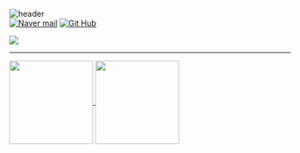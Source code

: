 ![header](https://capsule-render.vercel.app/api?type=waving&color=timeGradient&text=H.U&fontSize=40&fontColor=D8D8D8&fontAlign=15&fontAlignY=55&animation=fadeIn)
<br> [![Naver mail](https://img.shields.io/badge/Mail-03C75A?style=flat&logo=naver&logoColor=white)](mailto:grabbity0@naver.com) [![Git Hub](https://img.shields.io/badge/github-181717?style=flat&logo=github&logoColor=white)](https://github.com/Grabbity0)


<a href="https://grabbity0.notion.site/Hello-World-8f345ab29c1a4bbdb33c4fa14d10eb2b?pvs=4" target="_blank"><img src="https://img.shields.io/badge/Notion-000000?style=flat-square&logo=firebase&logoColor=white"/>



***
<a href="https://github.com/Grabbity0">
  <img height=150 align="center" src="https://github-readme-stats.vercel.app/api?username=Grabbity0&show_icons=true&hide=issues&exclude_repo=Grabbity0.github.io" />
</a>
<a href="https://github.com/Grabbity0">
  <img height=150 align="center" src="https://github-readme-stats.vercel.app/api/top-langs?username=Grabbity0&layout=compact&langs_count=6&exclude_repo=Grabbity0.github.io&card_width=400" />
</a>

